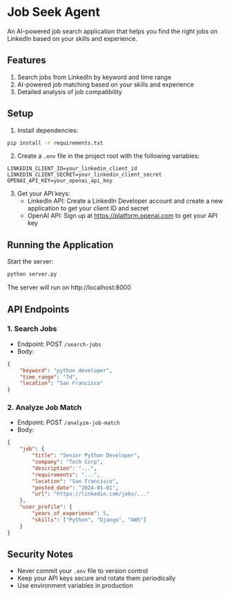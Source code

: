 # Job Seek Agent

An AI-powered job search application that helps you find the right jobs on LinkedIn based on your skills and experience.

## Features

1. Search jobs from LinkedIn by keyword and time range
2. AI-powered job matching based on your skills and experience
3. Detailed analysis of job compatibility

## Setup

1. Install dependencies:
```bash
pip install -r requirements.txt
```

2. Create a `.env` file in the project root with the following variables:
```
LINKEDIN_CLIENT_ID=your_linkedin_client_id
LINKEDIN_CLIENT_SECRET=your_linkedin_client_secret
OPENAI_API_KEY=your_openai_api_key
```

3. Get your API keys:
   - LinkedIn API: Create a LinkedIn Developer account and create a new application to get your client ID and secret
   - OpenAI API: Sign up at https://platform.openai.com to get your API key

## Running the Application

Start the server:
```bash
python server.py
```

The server will run on http://localhost:8000

## API Endpoints

### 1. Search Jobs
- Endpoint: POST `/search-jobs`
- Body:
```json
{
    "keyword": "python developer",
    "time_range": "7d",
    "location": "San Francisco"
}
```

### 2. Analyze Job Match
- Endpoint: POST `/analyze-job-match`
- Body:
```json
{
    "job": {
        "title": "Senior Python Developer",
        "company": "Tech Corp",
        "description": "...",
        "requirements": "...",
        "location": "San Francisco",
        "posted_date": "2024-01-01",
        "url": "https://linkedin.com/jobs/..."
    },
    "user_profile": {
        "years_of_experience": 5,
        "skills": ["Python", "Django", "AWS"]
    }
}
```

## Security Notes

- Never commit your `.env` file to version control
- Keep your API keys secure and rotate them periodically
- Use environment variables in production 
